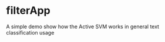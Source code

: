 filterApp
=========

A simple demo show how the Active SVM works in general text classification usage

